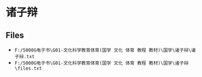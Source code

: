 # 诸子辩

## Files

- `F:/5000G电子书\G01-文化科学教育体育(国学 文化 体育 教程 教材)\国学\诸子辩\诸子辩.txt`
- `F:/5000G电子书\G01-文化科学教育体育(国学 文化 体育 教程 教材)\国学\诸子辩\files.txt`
